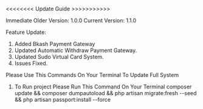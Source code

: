 <<<<<<<< Update Guide >>>>>>>>>>>

Immediate Older Version: 1.0.0
Current Version: 1.1.0

Feature Update:
1. Added Bkash Payment Gateway
2. Updated Automatic Withdraw Payment Gateway.
4. Updated Sudo Virtual Card System.
4. Issues Fixed.

Please Use This Commands On Your Terminal To Update Full System
1. To Run project Please Run This Command On Your Terminal
    composer update && composer dumpautoload && php artisan migrate:fresh --seed && php artisan passport:install --force
